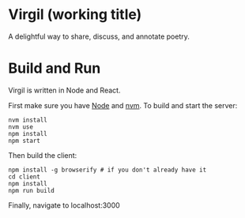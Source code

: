 # Virgil (working title)
A delightful way to share, discuss, and annotate poetry.

# Build and Run
Virgil is written in Node and React.

First make sure you have [Node](https://nodejs.org/) and [nvm](https://github.com/creationix/nvm). To build and start
the server:

```
nvm install
nvm use
npm install
npm start
```

Then build the client:

```
npm install -g browserify # if you don't already have it
cd client
npm install
npm run build
```

Finally, navigate to localhost:3000
